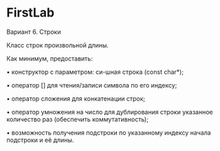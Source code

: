 # FirstLab
Вариант 6. Строки

Класс строк произвольной длины.

Как минимум, предоставить:

• конструктор с параметром: си-шная строка (const char*);

• оператор [] для чтения/записи символа по его индексу;

• оператор сложения для конкатенации строк;

• оператор умножения на число для дублирования строки указанное количество раз (обеспечить
коммутативность);

• возможность получения подстроки по указанному индексу начала подстроки и её длины.
